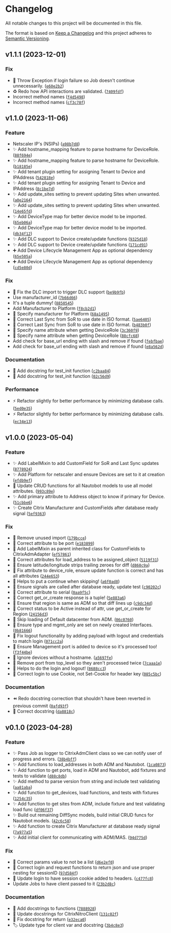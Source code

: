 # Changelog

All notable changes to this project will be documented in this file.

The format is based on [Keep a Changelog](http://keepachangelog.com/en/1.0.0/)
and this project adheres to [Semantic Versioning](http://semver.org/spec/v2.0.0.html).

<!--next-version-placeholder-->

## v1.1.1 (2023-12-01)

### Fix

* 🐛 Throw Exception if login failure so Job doesn't continue unnecessarily. ([`e60e2b2`](https://github.com/networktocode-llc/nautobot-plugin-ssot-citrix-adm/commit/e60e2b28859299617e22e0a94ddbfd3396a9ebfe))
* ♻️ Redo how API interactions are validated. ([`7409fdf`](https://github.com/networktocode-llc/nautobot-plugin-ssot-citrix-adm/commit/7409fdfff6d1dd6ab66933bb20d8cf5661614c29))
* Incorrect method names ([`f4d5498`](https://github.com/networktocode-llc/nautobot-plugin-ssot-citrix-adm/commit/f4d5498af69d92abd8aed3efc929b6245f897d84))
* Incorrect method names ([`cf3c78f`](https://github.com/networktocode-llc/nautobot-plugin-ssot-citrix-adm/commit/cf3c78f67cf046f5305081e29ec6d6718c4a5f80))

## v1.1.0 (2023-11-06)

### Feature

* Netscaler IP's (NSIPs) ([`a98b7d8`](https://github.com/networktocode-llc/nautobot-plugin-ssot-citrix-adm/commit/a98b7d808319cdd38481fadc20b90e068f158434))
* ✨ Add hostname_mapping feature to parse hostname for DeviceRole. ([`88f694e`](https://github.com/networktocode-llc/nautobot-plugin-ssot-citrix-adm/commit/88f694e3fe0d80bb41d83b69010ad3de00762d4b))
* ✨ Add hostname_mapping feature to parse hostname for DeviceRole. ([`b18185e`](https://github.com/networktocode-llc/nautobot-plugin-ssot-citrix-adm/commit/b18185ea99c2f3a48c158c0c1e84fe12fc586840))
* ✨ Add tenant plugin setting for assigning Tenant to Device and IPAddress ([`542818e`](https://github.com/networktocode-llc/nautobot-plugin-ssot-citrix-adm/commit/542818e799c1c1c26766d98ad8f9ef96d88ad5d3))
* ✨ Add tenant plugin setting for assigning Tenant to Device and IPAddress ([`8c1be7d`](https://github.com/networktocode-llc/nautobot-plugin-ssot-citrix-adm/commit/8c1be7d6d174ec2ed3166deb20ea6bdf0248a181))
* ✨ Add update_sites setting to prevent updating Sites when unwanted. ([`a0e2164`](https://github.com/networktocode-llc/nautobot-plugin-ssot-citrix-adm/commit/a0e21646b7b903dd8ee693934d5882ba53ffc908))
* ✨ Add update_sites setting to prevent updating Sites when unwanted. ([`14e65fd`](https://github.com/networktocode-llc/nautobot-plugin-ssot-citrix-adm/commit/14e65fd53960ceb310d248541b03d6629edae5e7))
* ✨ Add DeviceType map for better device model to be imported. ([`65eb06a`](https://github.com/networktocode-llc/nautobot-plugin-ssot-citrix-adm/commit/65eb06a926c1abbc622c485ad2fc99f1c542295c))
* ✨ Add DeviceType map for better device model to be imported. ([`db34f12`](https://github.com/networktocode-llc/nautobot-plugin-ssot-citrix-adm/commit/db34f12377134e03bd90f5a5b6a5a3117a97ddd1))
* ✨ Add DLC support to Device create/update functions ([`9325d18`](https://github.com/networktocode-llc/nautobot-plugin-ssot-citrix-adm/commit/9325d18ff44005512814612efd6b0008fbbd0334))
* ✨ Add DLC support to Device create/update functions ([`171cd91`](https://github.com/networktocode-llc/nautobot-plugin-ssot-citrix-adm/commit/171cd915d3debdfe210170006952de016b621600))
* ➕ Add Device Lifecycle Management App as optional dependency ([`65e505a`](https://github.com/networktocode-llc/nautobot-plugin-ssot-citrix-adm/commit/65e505a778b2c33dcc2cf6f96df56ed6c376aa3e))
* ➕ Add Device Lifecycle Management App as optional dependency ([`cd5e80d`](https://github.com/networktocode-llc/nautobot-plugin-ssot-citrix-adm/commit/cd5e80de8eaa43933162381dd7eca49cf0e141de))

### Fix

* :bug: Fix the DLC import to trigger DLC support ([`be9b9fb`](https://github.com/networktocode-llc/nautobot-plugin-ssot-citrix-adm/commit/be9b9fb8f6fb6c7b50bc173299e69c6abc9925a7))
* Use manufacturer_id ([`7b66d66`](https://github.com/networktocode-llc/nautobot-plugin-ssot-citrix-adm/commit/7b66d6688d8fdf377fd161ee04f3a2ef2d6af9db))
* It's a tuple dummy! ([`8850545`](https://github.com/networktocode-llc/nautobot-plugin-ssot-citrix-adm/commit/8850545784b972fa0a319558718f7dc66cc05e3c))
* Add Manufacturer to Platform ([`f8cb2d1`](https://github.com/networktocode-llc/nautobot-plugin-ssot-citrix-adm/commit/f8cb2d16f24980515965cccacc68ba7fe9717937))
* 🐛 Specify manufacturer for Platform ([`68a1495`](https://github.com/networktocode-llc/nautobot-plugin-ssot-citrix-adm/commit/68a14952fbd490e66d821db354c530cc3a8d7290))
* 🐛 Correct Last Sync from SoR to use date in ISO format. ([`5ae6405`](https://github.com/networktocode-llc/nautobot-plugin-ssot-citrix-adm/commit/5ae640546cb43a880dc9b3bfe55bef315b0a3044))
* 🐛 Correct Last Sync from SoR to use date in ISO format. ([`b483b0f`](https://github.com/networktocode-llc/nautobot-plugin-ssot-citrix-adm/commit/b483b0fb15e10d151762bcfd2070d2c0f98d5e1f))
* 🐛 Specify name attribute when getting DeviceRole ([`3c360f9`](https://github.com/networktocode-llc/nautobot-plugin-ssot-citrix-adm/commit/3c360f93b609f2a2b610eeabc5c0f54c374e1287))
* 🐛 Specify name attribute when getting DeviceRole ([`88cfc68`](https://github.com/networktocode-llc/nautobot-plugin-ssot-citrix-adm/commit/88cfc68d86938da4f68bc7747fc269a69df13f2a))
* Add check for base_url ending with slash and remove if found ([`febfbae`](https://github.com/networktocode-llc/nautobot-plugin-ssot-citrix-adm/commit/febfbaeebaba21ad2bcc9954cbb0eb06b5aa34b6))
* Add check for base_url ending with slash and remove if found ([`e8a562d`](https://github.com/networktocode-llc/nautobot-plugin-ssot-citrix-adm/commit/e8a562ddf4739890246cd59c169560601fd1d7c5))

### Documentation

* 📝 Add docstring for test_init function ([`c2baa84`](https://github.com/networktocode-llc/nautobot-plugin-ssot-citrix-adm/commit/c2baa8452bf02d71ca57369ebafae74591c4a799))
* 📝 Add docstring for test_init function ([`02c56d9`](https://github.com/networktocode-llc/nautobot-plugin-ssot-citrix-adm/commit/02c56d912d6d764fdb728ecd4464623859eeeba9))

### Performance

* ⚡️ Refactor slightly for better performance by minimizing database calls. ([`5ed0e35`](https://github.com/networktocode-llc/nautobot-plugin-ssot-citrix-adm/commit/5ed0e35283c088732f3ec5aab515d51da3f60e29))
* ⚡️ Refactor slightly for better performance by minimizing database calls. ([`ec34e13`](https://github.com/networktocode-llc/nautobot-plugin-ssot-citrix-adm/commit/ec34e1309c6d36c41506691e125c6022ec953811))

## v1.0.0 (2023-05-04)
### Feature
* ✨ Add LabelMixin to add CustomField for SoR and Last Sync updates ([`8778924`](https://github.com/networktocode-llc/nautobot-plugin-ssot-citrix-adm/commit/87789246f16492d73e2d68a17b322e3391afc3bd))
* ✨ Add Platform for netscaler and ensure Devices are set to it at creation ([`efdb9ef`](https://github.com/networktocode-llc/nautobot-plugin-ssot-citrix-adm/commit/efdb9ef39ca596317dcfd2b0855070a1d6741079))
* 🎨 Update CRUD functions for all Nautobot models to use all model attributes. ([`993c89e`](https://github.com/networktocode-llc/nautobot-plugin-ssot-citrix-adm/commit/993c89e5e2fd2e70f002c0b5a2ee4d84921a3dc4))
* ✨ Add primary attribute to Address object to know if primary for Device. ([`51cbbe6`](https://github.com/networktocode-llc/nautobot-plugin-ssot-citrix-adm/commit/51cbbe6f0387130c83b696d1faf78e867a2fc795))
* ✨ Create Citrix Manufacturer and CustomFields after database ready signal ([`5ef9363`](https://github.com/networktocode-llc/nautobot-plugin-ssot-citrix-adm/commit/5ef9363d2dc26d4bd590a3069c904e3eca2fa165))

### Fix
* 🐛 Remove unused import ([`179bcce`](https://github.com/networktocode-llc/nautobot-plugin-ssot-citrix-adm/commit/179bcce1443c6ad17c4ecb94d2a920e56a97d14b))
* 🐛 Correct attribute to be port ([`e183899`](https://github.com/networktocode-llc/nautobot-plugin-ssot-citrix-adm/commit/e183899f3ac179f79670720dfbaff1070ee96483))
* 🐛 Add LabelMixin as parent inherited class for CustomFields to CitrixAdmAdapter ([`ef57861`](https://github.com/networktocode-llc/nautobot-plugin-ssot-citrix-adm/commit/ef578617908f4622cf3fd1b5b6823341f45b9cc2))
* 🐛 Correct attributes for load_address to be assigned_object ([`5119f31`](https://github.com/networktocode-llc/nautobot-plugin-ssot-citrix-adm/commit/5119f31d49365bad7dd45a9a403bd987c5af1a94))
* 🐛 Ensure latitude/longitude strips trailing zeroes for diff ([`d868c9a`](https://github.com/networktocode-llc/nautobot-plugin-ssot-citrix-adm/commit/d868c9ab934f4c4f8c67aa02f7449b4eb4ae9fbe))
* 🐛 Fix attribute to device_role, ensure update function is correct and has all attributes ([`244e653`](https://github.com/networktocode-llc/nautobot-plugin-ssot-citrix-adm/commit/244e6534621c9c8686b2b9266b686a16e0aedbe4))
* 🐛 Helps to put a continue when skipping! ([`a6f0ad8`](https://github.com/networktocode-llc/nautobot-plugin-ssot-citrix-adm/commit/a6f0ad864f0ea0471dbe02c28fedc667f81b0f58))
* 🐛 Ensure signals are called after database ready, update test ([`c90202c`](https://github.com/networktocode-llc/nautobot-plugin-ssot-citrix-adm/commit/c90202ce4ad836963f3afd8feb76b06dfaf01b01))
* 🐛 Correct attribute to serial ([`0aa9f5c`](https://github.com/networktocode-llc/nautobot-plugin-ssot-citrix-adm/commit/0aa9f5ca9023d8d546ee8508b7fee23463246f39))
* 🐛 Correct get_or_create response is a tuple! ([`5e883a6`](https://github.com/networktocode-llc/nautobot-plugin-ssot-citrix-adm/commit/5e883a61c4d9165d354fb18afd97f3612ec43698))
* 🐛 Ensure that region is same as ADM so that diff lines up ([`c9dc34d`](https://github.com/networktocode-llc/nautobot-plugin-ssot-citrix-adm/commit/c9dc34df845ff778884fad9bfa27337a69cb5fdb))
* 🐛 Correct status to be Active instead of attr, use get_or_create for Region ([`24156d3`](https://github.com/networktocode-llc/nautobot-plugin-ssot-citrix-adm/commit/24156d39403ef31190cebece35b41d99a1ad7231))
* 🐛 Skip loading of Default datacenter from ADM. ([`06c0760`](https://github.com/networktocode-llc/nautobot-plugin-ssot-citrix-adm/commit/06c0760c03e95aeafd85a397f162e62be2a7483a))
* 🐛 Ensure type and mgmt_only are set on newly created Interfaces. ([`0b81666`](https://github.com/networktocode-llc/nautobot-plugin-ssot-citrix-adm/commit/0b81666aacf3f83ed7d2214bd356b26c2ed3e19a))
* 🐛 Fix logout functionality by adding payload with logout and credentials to match login ([`071cc2a`](https://github.com/networktocode-llc/nautobot-plugin-ssot-citrix-adm/commit/071cc2a02641482e95044bd5793f25a3fc302f1a))
* 🐛 Ensure Management port is added to device so it's processed too! ([`f3f44be`](https://github.com/networktocode-llc/nautobot-plugin-ssot-citrix-adm/commit/f3f44be3c8df218b7416490c1e90dd980c08c9a1))
* 🐛 Ignore devices without a hostname. ([`a5697fe`](https://github.com/networktocode-llc/nautobot-plugin-ssot-citrix-adm/commit/a5697fe61c13b9a78770fcd4661c96ec305cb640))
* 🐛 Remove port from top_level so they aren't processed twice ([`7caaa1e`](https://github.com/networktocode-llc/nautobot-plugin-ssot-citrix-adm/commit/7caaa1e75a676808590f3c236162f3ff33ac5989))
* 🐛 Helps to do the login and logout! ([`8688cc3`](https://github.com/networktocode-llc/nautobot-plugin-ssot-citrix-adm/commit/8688cc3bd6dfd30bae0f9f15b994a59b73d35072))
* 🐛 Correct login to use Cookie, not Set-Cookie for header key ([`085c5bc`](https://github.com/networktocode-llc/nautobot-plugin-ssot-citrix-adm/commit/085c5bcc4461b2973288f7911897b21ea9cf7d97))

### Documentation
* ⏪️ Redo docstring correction that shouldn't have been reverted in previous commit ([`0afd93f`](https://github.com/networktocode-llc/nautobot-plugin-ssot-citrix-adm/commit/0afd93f5780caa661b41ed54451141196bc0e3b2))
* 📝 Correct docstring ([`da8818c`](https://github.com/networktocode-llc/nautobot-plugin-ssot-citrix-adm/commit/da8818c431802f0a16b3783bd8cfbc0471747615))

## v0.1.0 (2023-04-28)
### Feature
* ✨ Pass Job as logger to CitrixAdmClient class so we can notify user of progress and errors. ([`38b4bff`](https://github.com/networktocode-llc/nautobot-plugin-ssot-citrix-adm/commit/38b4bffdbbea0c3b768413bfc3f9e9f110871663))
* ✨ Add functions to load_addresses in both ADM and Nautobot. ([`1ca0873`](https://github.com/networktocode-llc/nautobot-plugin-ssot-citrix-adm/commit/1ca08733bb6fb057de5d6b8616ca6626f23fa039))
* ✨ Add function to get ports, load in ADM and Nautobot, add fixtures and tests to validate ([`d88c8db`](https://github.com/networktocode-llc/nautobot-plugin-ssot-citrix-adm/commit/d88c8dbba591f377be966b09874384b2f6ca505d))
* ✨ Add method to parse version from string and include test validating ([`aa81aba`](https://github.com/networktocode-llc/nautobot-plugin-ssot-citrix-adm/commit/aa81abaa9839ddfbd7b4b489be16bd5f8757632b))
* ✨ Add function to get_devices, load functions, and tests with fixtures ([`1254c35`](https://github.com/networktocode-llc/nautobot-plugin-ssot-citrix-adm/commit/1254c358a00882ec398a5b84f78b5c15f5d70465))
* ✨ Add function to get sites from ADM, include fixture and test validating load func ([`df06f37`](https://github.com/networktocode-llc/nautobot-plugin-ssot-citrix-adm/commit/df06f3707213733c6d066577363900d4b661726d))
* ✨ Build out remaining DiffSync models, build initial CRUD funcs for Nautobot models. ([`42c6c58`](https://github.com/networktocode-llc/nautobot-plugin-ssot-citrix-adm/commit/42c6c588839622781c2444f295c15cff0d2234a4))
* ✨ Add function to create Citrix Manufacturer at database ready signal ([`7a977a5`](https://github.com/networktocode-llc/nautobot-plugin-ssot-citrix-adm/commit/7a977a5598e8c4c8613db39c22a9bb7d82ab3116))
* ✨ Add initial client for communicating with ADM/MAS. ([`94d775d`](https://github.com/networktocode-llc/nautobot-plugin-ssot-citrix-adm/commit/94d775d44648f53b5e00374414b94a54c04b2407))

### Fix
* 🐛 Correct params value to not be a list ([`d6e2ef0`](https://github.com/networktocode-llc/nautobot-plugin-ssot-citrix-adm/commit/d6e2ef0b3d6f5d092d80d4f4abe6a7e19ab70d41))
* 🐛 Correct login and request functions to return json and use proper nesting for sessionID ([`97d584f`](https://github.com/networktocode-llc/nautobot-plugin-ssot-citrix-adm/commit/97d584f924d73bb95380bae4b3df6a142aa8eaec))
* 🐛 Update login to have session cookie added to headers. ([`c477fc8`](https://github.com/networktocode-llc/nautobot-plugin-ssot-citrix-adm/commit/c477fc80005f5f168d33c407d8dbd40d5b3998ab))
* Update Jobs to have client passed to it ([`23b2d8c`](https://github.com/networktocode-llc/nautobot-plugin-ssot-citrix-adm/commit/23b2d8c15f5acc636034fbc7b1c2071a1d60812f))

### Documentation
* 📝 Add docstrings to functions ([`7888928`](https://github.com/networktocode-llc/nautobot-plugin-ssot-citrix-adm/commit/788892893db91aabbcde43a9d8baf5028e24f471))
* 📝 Update docstrings for CitrixNitroClient ([`131c02f`](https://github.com/networktocode-llc/nautobot-plugin-ssot-citrix-adm/commit/131c02fb831b170b243c976a92d577a059a0f173))
* 📝 Fix docstring for return ([`e32eca0`](https://github.com/networktocode-llc/nautobot-plugin-ssot-citrix-adm/commit/e32eca049b3f85d61650de4887b2ee9a6125ee3c))
* 🏷️ Update type for client var and docstring ([`3b4c8e3`](https://github.com/networktocode-llc/nautobot-plugin-ssot-citrix-adm/commit/3b4c8e3e8dde06f1d1c443a3bf743d42effe1d27))
